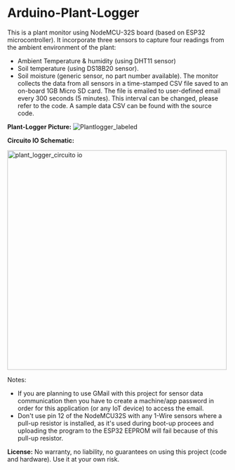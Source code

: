 # Arduino-Plant-Logger
This is a plant monitor using NodeMCU-32S board (based on ESP32 microcontroller). It incorporate three sensors to capture four readings from the ambient environment of the plant:
- Ambient Temperature & humidity (using DHT11 sensor)
- Soil temperature (using DS18B20 sensor).
- Soil moisture (generic sensor, no part number available).
The monitor collects the data from all sensors in a time-stamped CSV file saved to an on-board 1GB Micro SD card. The file is emailed to user-defined email every 300 seconds (5 minutes). This interval can be changed, please refer to the code. 
A sample data CSV can be found with the source code. 

**Plant-Logger Picture:**
![Plantlogger_labeled](https://user-images.githubusercontent.com/8460504/90962339-19dd0880-e464-11ea-91fe-0c3be8fc0a62.png)

**Circuito IO Schematic:**

<img width="500" alt="plant_logger_circuito io" src="https://user-images.githubusercontent.com/8460504/90962373-57da2c80-e464-11ea-9942-8fa87110e23b.png">

Notes:
- If you are planning to use GMail with this project for sensor data communication then you have to create a machine/app password in order for this application (or any IoT device) to access the email. 
- Don't use pin 12 of the NodeMCU32S with any 1-Wire sensors where a pull-up resistor is installed, as it's used during boot-up procees and uploading the program to the ESP32 EEPROM will fail because of this pull-up resistor. 

**License:**
No warranty, no liability, no guarantees on using this project (code and hardware). Use it at your own risk.
